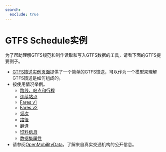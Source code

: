 ```yaml
---
search:
  exclude: true
---
```


# GTFS Schedule实例

为了帮助理解GTFS规范和制作读取和写入GTFS数据的工具，请看下面的GTFS提要例子。

- [GTFS馈送实例页面](/zh/schedule/example-feed)提供了一个简单的GTFS馈送，可以作为一个模型来理解GTFS馈送是如何组成的。
- 按使用情况举例。
    - [路线、站点和行程](routes-stops-trips)
    - [连续站点](continuous-stops)
    - [Fares v1](fares-v1)
    - [Fares v2](fares-v2)
    - [频次](frequencies)
    - [路径](pathways)
    - [翻译](translations)
    - [饲料信息](feed-info)
    - [数据集属性](attributions)
- 请参阅[OpenMobilityData](https://openmobilitydata.org/)，了解来自真实交通机构的公开信息。
